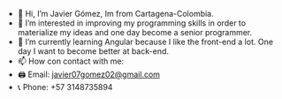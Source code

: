 - 👋 Hi, I’m Javier Gómez, Im from Cartagena-Colombia.
- 👀 I’m interested in improving my programming skills in order to materialize my ideas and one day become a senior programmer.
- 🌱 I’m currently learning Angular because I like the front-end a lot. One day I want to become better at back-end.
- 📫 How con contact with me:
- 🖨️ Email: javier07gomez02@gmail.com
- 📞 Phone: +57 3148735894

<!---
RundelCode/RundelCode is a ✨ special ✨ repository because its `README.md` (this file) appears on your GitHub profile.
You can click the Preview link to take a look at your changes.
--->
